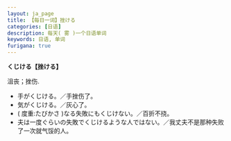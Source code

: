 ```yaml
---
layout: ja_page
title: 【每日一词】挫ける
categories: [日语]
description: 每天( 雾 )一个日语单词
keywords: 日语, 单词
furigana: true
---
```


**くじける【挫ける】**

沮丧；挫伤.

*   手がくじける。／手挫伤了。
*   気がくじける。／灰心了。
*   ( 度重:たびかさ )なる失敗にもくじけない。／百折不挠。
*   夫は一度ぐらいの失敗でくじけるような人ではない。／我丈夫不是那种失败了一次就气馁的人。
